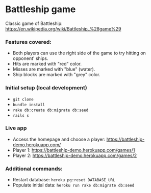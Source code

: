 # Battleship game

Classic game of Battleship:  
https://en.wikipedia.org/wiki/Battleship_%28game%29

### Features covered:

- Both players can use the right side of the game to try hitting on opponent' ships.
- Hits are marked with "red" color.
- Misses are marked with "blue" (water).
- Ship blocks are marked with "grey" color.

### Initial setup (local development)

- `git clone`
- `bundle install`
- `rake db:create db:migrate db:seed`
- `rails s`

### Live app

- Access the homepage and choose a player: https://battleship-demo.herokuapp.com/
- Player 1: https://battleship-demo.herokuapp.com/games/1
- Player 2: https://battleship-demo.herokuapp.com/games/2

### Additional commands:

- Restart database: `heroku pg:reset DATABASE_URL`
- Populate initial data: `heroku run rake db:migrate db:seed`
